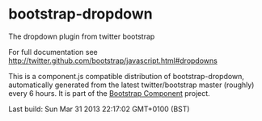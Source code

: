 # bootstrap-dropdown
The dropdown plugin from twitter bootstrap

For full documentation see http://twitter.github.com/bootstrap/javascript.html#dropdowns

This is a component.js compatible distribution of bootstrap-dropdown, automatically generated
from the latest twitter/bootstrap master (roughly) every 6 hours. It is part of the <a href="http://github.com/codemix/bootstrap-component">Bootstrap Component</a>
project.


Last build: Sun Mar 31 2013 22:17:02 GMT+0100 (BST)
